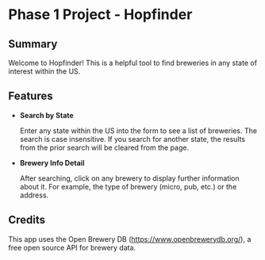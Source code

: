 # Phase 1 Project - Hopfinder

## Summary

Welcome to Hopfinder! This is a helpful tool to find breweries in any state of interest
within the US.

## Features

- **Search by State**

  Enter any state within the US into the form to see a list of breweries. The search is case insensitive.
  If you search for another state, the results from the prior search will be cleared from the page.

- **Brewery Info Detail**

  After searching, click on any brewery to display further information about it. For example,
  the type of brewery (micro, pub, etc.) or the address.

## Credits

This app uses the Open Brewery DB (https://www.openbrewerydb.org/), a free open source API for
brewery data.
